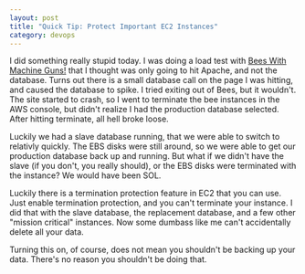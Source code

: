 ```yaml
---
layout: post
title: "Quick Tip: Protect Important EC2 Instances"
category: devops
---
```

I did something really stupid today. I was doing a load test with [Bees With Machine Guns!](https://github.com/newsapps/beeswithmachineguns) that I thought was only going to hit Apache, and not the database. Turns out there is a small database call on the page I was hitting, and caused the database to spike. I tried exiting out of Bees, but it wouldn't. The site started to crash, so I went to terminate the bee instances in the AWS console, but didn't realize I had the production database selected. After hitting terminate, all hell broke loose.

Luckily we had a slave database running, that we were able to switch to relativly quickly. The EBS disks were still around, so we were able to get our production database back up and running. But what if we didn't have the slave (if you don't, you really should), or the EBS disks were terminated with the instance? We would have been SOL.

Luckily there is a termination protection feature in EC2 that you can use. Just enable termination protection, and you can't terminate your instance. I did that with the slave database, the replacement database, and a few other "mission critical" instances. Now some dumbass like me can't accidentally delete all your data.

Turning this on, of course, does not mean you shouldn't be backing up your data. There's no reason you shouldn't be doing that.
